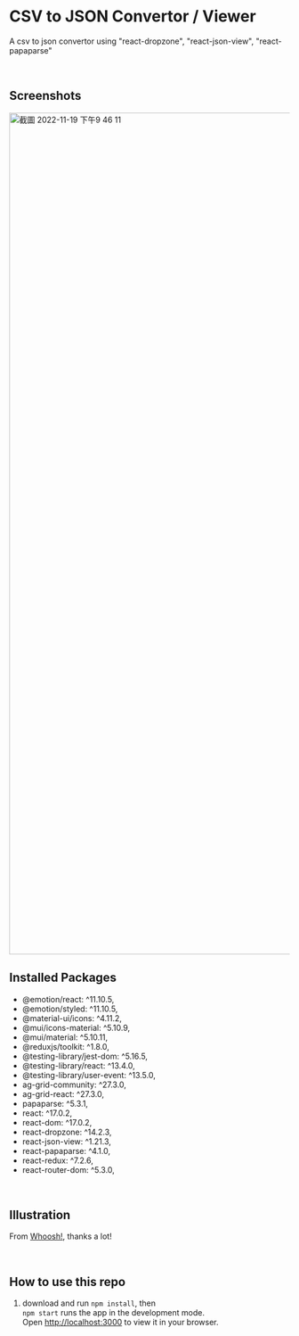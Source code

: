 
# CSV to JSON Convertor / Viewer

A csv to json convertor using "react-dropzone", "react-json-view", "react-papaparse"

<br>

## Screenshots

<img width="1510" alt="截圖 2022-11-19 下午9 46 11" src="https://user-images.githubusercontent.com/33279791/202853894-d6c286a3-b47d-4520-9732-c0a9a7767909.png">


## Installed Packages

- @emotion/react: ^11.10.5,
- @emotion/styled: ^11.10.5,
- @material-ui/icons: ^4.11.2,
- @mui/icons-material: ^5.10.9,
- @mui/material: ^5.10.11,
- @reduxjs/toolkit: ^1.8.0,
- @testing-library/jest-dom: ^5.16.5,
- @testing-library/react: ^13.4.0,
- @testing-library/user-event: ^13.5.0,
- ag-grid-community: ^27.3.0,
- ag-grid-react: ^27.3.0,
- papaparse: ^5.3.1,
- react: ^17.0.2,
- react-dom: ^17.0.2,
- react-dropzone: ^14.2.3,
- react-json-view: ^1.21.3,
- react-papaparse: ^4.1.0,
- react-redux: ^7.2.6,
- react-router-dom: ^5.3.0,

<br>

## Illustration

From [Whoosh!](https://www.ls.graphics/illustrations/whoosh), thanks a lot!

<br>

## How to use this repo

1. download and run `npm install`, then\
`npm start` runs the app in the development mode.\
Open [http://localhost:3000](http://localhost:3000) to view it in your browser.
